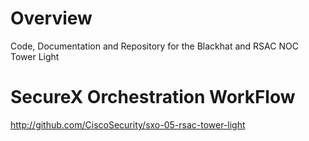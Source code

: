 # Overview
Code, Documentation and Repository for the Blackhat and RSAC NOC Tower Light

# SecureX Orchestration WorkFlow
http://github.com/CiscoSecurity/sxo-05-rsac-tower-light
